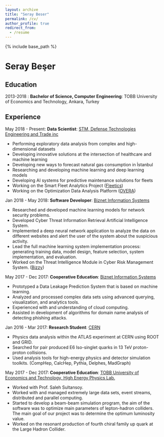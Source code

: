 ```yaml
---
layout: archive
title: "Seray Beser"
permalink: /cv/
author_profile: true
redirect_from:
  - /resume
---
```


{% include base_path %}

Seray Beşer
============


Education
---------

2013-2018
:   **Bachelor of Science, Computer Engineering**: TOBB University of Economics and Technology, Ankara, Turkey


Experience
----------

May 2018 - Present: **Data Scientist**: [STM, Defense Technologies Engineering and Trade inc](https://www.stm.com.tr/en)

* Performing exploratory data analysis from complex and high-dimensional datasets
* Developing innovative solutions at the intersection of healthcare and machine learning
* Developing new ways to forecast natural gas consumption in İstanbul 
* Researching and developing machine learning and deep learning models 
* Developing AI systems for predictive maintenance solutions for fleets 
* Working on the Smart Fleet Analytics Project ([Fleetics](https://www.youtube.com/watch?v=a7W4btAvHiA&feature=youtu.be)) 
* Working on the Optimization Data Analysis Platform ([OVERA](https://www.youtube.com/watch?v=9t3URZCOhzs&t=149s))


Jan 2018 - May 2018: **Software Developer**: [Biznet Information Systems](https://www.biznet.com.tr/en/)

* Researched and developed machine learning models for network security problems.
* Developed Cyber Threat Information Retrieval Artificial Intelligence System.
* Implemented a deep neural network application to analyze the data on different websites and alert the user of the system about the suspicious activity.
* Lead the full machine learning system implementation process: generating training data, model design, feature selection, system implementation, and evaluation.
* Worked on the Threat Intelligence Module in Cyber Risk Management System. ([Bizzy](https://www.biznet.com.tr/en/bizzy/))


May 2017 - Dec 2017: **Cooperative Education**: [Biznet Information Systems](https://www.biznet.com.tr/en/)

* Prototyped a Data Leakage Prediction System that is based on machine learning.
* Analyzed and processed complex data sets using advanced querying, visualization, and analytics tools.
* Experienced with and understanding of cloud computing.
* Assisted in development of algorithms for domain name analysis of detecting phishing attacks.

Jan 2016 - Mar 2017: **Research Student**: [CERN](https://home.cern/)

* Physics data analysis within the ATLAS experiment at CERN using ROOT and GRID.
* Searched for pair produced E6 Iso-singlet quarks in 13 TeV proton-proton collisions.	
* Used analysis tools for high-energy physics and detector simulation toolkits. (CompHep, CalcHep, Pythia, Delphes, MadGraph)

May 2017 - Dec 2017: **Cooperative Education**: [TOBB University of Economics and Technology, High Energy Physics Lab.](http://www.yef.etu.edu.tr/index_eng.html)

* Worked with Prof. Saleh Sultansoy.
* Worked with and managed extremely large data sets, event streams, distributed and parallel computing.
* Started to develop a beam-beam simulation program, the aim of the software was to optimize main parameters of lepton-hadron colliders. The main goal of our project was to determine the optimum luminosity value. 
* Worked on the resonant production of fourth chiral family up quark at the Large Hadron Collider.







